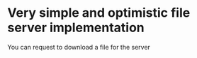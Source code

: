 # Very simple and optimistic file server implementation

You can request to download a file for the server

